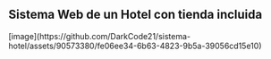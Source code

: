 <h2>Sistema Web de un Hotel con tienda incluida</h2>
[image](https://github.com/DarkCode21/sistema-hotel/assets/90573380/fe06ee34-6b63-4823-9b5a-39056cd15e10)
